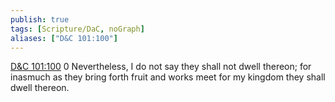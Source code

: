 ```yaml
---
publish: true
tags: [Scripture/DaC, noGraph]
aliases: ["D&C 101:100"]
---
```

[D&C 101:100](https://churchofjesuschrist.org/study/scriptures/dc-testament/dc/101?lang=eng&id=p100#p100) 0 Nevertheless, I do not say they shall not dwell thereon; for inasmuch as they bring forth fruit and works meet for my kingdom they shall dwell thereon.
